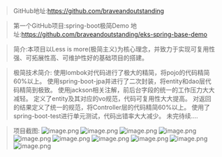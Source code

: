 >GitHub地址:https://github.com/braveandoutstanding

>第一个GitHub项目:spring-boot极简Demo
地址:https://github.com/braveandoutstanding/eks-spring-base-demo

>简介:本项目以Less is more(极简主义)为核心理念，并致力于实现可复用性强、可拓展性高、可维护性好的基础项目的搭建。

>极简技术简介:
>使用lombok对代码进行了极大的精简，将pojo的代码精简60%以上。
>使用spring-boot-jpa并进行了二次封装，将entity和dao层代码精简到极致。
>使用jackson相关注解，前后台字段的统一的工作压力大大减轻。
>定义了entity及其对应的vo规范，代码可复用性大大提高。
>对返回的结果定义了统一的规范，将Controller层的代码精简60%以上。
>使用了spring-boot-test进行单元测试，代码出错率大大减少。
>未完待续....

>项目截图:
![image.png](http://upload-images.jianshu.io/upload_images/9541455-dec6e1704bde8923.png?imageMogr2/auto-orient/strip%7CimageView2/2/w/1240)
![image.png](http://upload-images.jianshu.io/upload_images/9541455-07fd709b055ed289.png?imageMogr2/auto-orient/strip%7CimageView2/2/w/1240)
![image.png](http://upload-images.jianshu.io/upload_images/9541455-70f22bbf8b96fb19.png?imageMogr2/auto-orient/strip%7CimageView2/2/w/1240)
![image.png](http://upload-images.jianshu.io/upload_images/9541455-57bc25d9a3814e5d.png?imageMogr2/auto-orient/strip%7CimageView2/2/w/1240)
![image.png](http://upload-images.jianshu.io/upload_images/9541455-d168db661bb47f06.png?imageMogr2/auto-orient/strip%7CimageView2/2/w/1240)
![image.png](http://upload-images.jianshu.io/upload_images/9541455-59c876057473560d.png?imageMogr2/auto-orient/strip%7CimageView2/2/w/1240)
![image.png](http://upload-images.jianshu.io/upload_images/9541455-1fdb0e505a4c1d01.png?imageMogr2/auto-orient/strip%7CimageView2/2/w/1240)
![image.png](http://upload-images.jianshu.io/upload_images/9541455-366e0c1de0f833e9.png?imageMogr2/auto-orient/strip%7CimageView2/2/w/1240)
![image.png](http://upload-images.jianshu.io/upload_images/9541455-78d2ee1bdfa055e2.png?imageMogr2/auto-orient/strip%7CimageView2/2/w/1240)
![image.png](http://upload-images.jianshu.io/upload_images/9541455-ba515f7d31d9208c.png?imageMogr2/auto-orient/strip%7CimageView2/2/w/1240)




